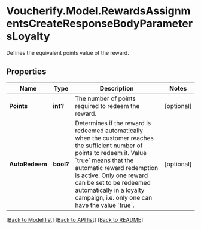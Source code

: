 # Voucherify.Model.RewardsAssignmentsCreateResponseBodyParametersLoyalty
Defines the equivalent points value of the reward.

## Properties

Name | Type | Description | Notes
------------ | ------------- | ------------- | -------------
**Points** | **int?** | The number of points required to redeem the reward. | [optional] 
**AutoRedeem** | **bool?** | Determines if the reward is redeemed automatically when the customer reaches the sufficient number of points to redeem it. Value &#x60;true&#x60; means that the automatic reward redemption is active. Only one reward can be set to be redeemed automatically in a loyalty campaign, i.e. only one can have the value &#x60;true&#x60;. | [optional] 

[[Back to Model list]](../README.md#documentation-for-models) [[Back to API list]](../README.md#documentation-for-api-endpoints) [[Back to README]](../README.md)

